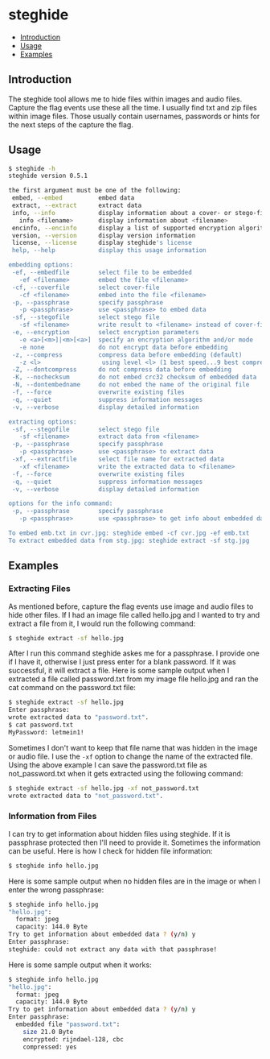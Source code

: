 # steghide

- [Introduction](#introduction)
- [Usage](#usage)
- [Examples](#examples)

## Introduction

The steghide tool allows me to hide files within images and audio files. Capture the flag events use these all the time. I usually find txt and zip files within image files. Those usually contain usernames, passwords or hints for the next steps of the capture the flag.

## Usage

```bash
$ steghide -h
steghide version 0.5.1

the first argument must be one of the following:
 embed, --embed          embed data
 extract, --extract      extract data
 info, --info            display information about a cover- or stego-file
   info <filename>       display information about <filename>
 encinfo, --encinfo      display a list of supported encryption algorithms
 version, --version      display version information
 license, --license      display steghide's license
 help, --help            display this usage information

embedding options:
 -ef, --embedfile        select file to be embedded
   -ef <filename>        embed the file <filename>
 -cf, --coverfile        select cover-file
   -cf <filename>        embed into the file <filename>
 -p, --passphrase        specify passphrase
   -p <passphrase>       use <passphrase> to embed data
 -sf, --stegofile        select stego file
   -sf <filename>        write result to <filename> instead of cover-file
 -e, --encryption        select encryption parameters
   -e <a>[<m>]|<m>[<a>]  specify an encryption algorithm and/or mode
   -e none               do not encrypt data before embedding
 -z, --compress          compress data before embedding (default)
   -z <l>                 using level <l> (1 best speed...9 best compression)
 -Z, --dontcompress      do not compress data before embedding
 -K, --nochecksum        do not embed crc32 checksum of embedded data
 -N, --dontembedname     do not embed the name of the original file
 -f, --force             overwrite existing files
 -q, --quiet             suppress information messages
 -v, --verbose           display detailed information

extracting options:
 -sf, --stegofile        select stego file
   -sf <filename>        extract data from <filename>
 -p, --passphrase        specify passphrase
   -p <passphrase>       use <passphrase> to extract data
 -xf, --extractfile      select file name for extracted data
   -xf <filename>        write the extracted data to <filename>
 -f, --force             overwrite existing files
 -q, --quiet             suppress information messages
 -v, --verbose           display detailed information

options for the info command:
 -p, --passphrase        specify passphrase
   -p <passphrase>       use <passphrase> to get info about embedded data

To embed emb.txt in cvr.jpg: steghide embed -cf cvr.jpg -ef emb.txt
To extract embedded data from stg.jpg: steghide extract -sf stg.jpg
```

## Examples

### Extracting Files

As mentioned before, capture the flag events use image and audio files to hide other files. If I had an image file called hello.jpg and I wanted to try and extract a file from it, I would run the following command:

```bash
$ steghide extract -sf hello.jpg
```

After I run this command steghide askes me for a passphrase. I provide one if I have it, otherwise I just press enter for a blank password. If it was successful, it will extract a file. Here is some sample output when I extracted a file called password.txt from my image file hello.jpg and ran the cat command on the password.txt file:

```bash
$ steghide extract -sf hello.jpg
Enter passphrase:
wrote extracted data to "password.txt".
$ cat password.txt
MyPassword: letmein1!
```

Sometimes I don't want to keep that file name that was hidden in the image or audio file. I use the `-xf` option to change the name of the extracted file. Using the above example I can save the password.txt file as not_password.txt when it gets extracted using the following command:

```bash
$ steghide extract -sf hello.jpg -xf not_password.txt
wrote extracted data to "not_password.txt".
```

### Information from Files

I can try to get information about hidden files using steghide. If it is passphrase protected then I'll need to provide it. Sometimes the information can be useful. Here is how I check for hidden file information:

```bash
$ steghide info hello.jpg
```

Here is some sample output when no hidden files are in the image or when I enter the wrong passphrase:

```bash
$ steghide info hello.jpg
"hello.jpg":
  format: jpeg
  capacity: 144.0 Byte
Try to get information about embedded data ? (y/n) y
Enter passphrase:
steghide: could not extract any data with that passphrase!
```

Here is some sample output when it works:

```bash
$ steghide info hello.jpg
"hello.jpg":
  format: jpeg
  capacity: 144.0 Byte
Try to get information about embedded data ? (y/n) y
Enter passphrase:
  embedded file "password.txt":
    size 21.0 Byte
    encrypted: rijndael-128, cbc
    compressed: yes
```
